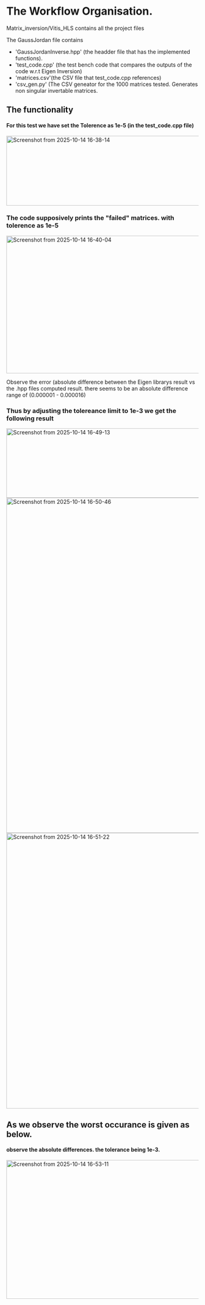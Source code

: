 # The Workflow Organisation.

Matrix_inversion/Vitis_HLS contains all the project files

The GaussJordan file contains

 - 'GaussJordanInverse.hpp' (the headder file that has the implemented functions).
 - 'test_code.cpp' (the test bench code that compares the outputs of the code w.r.t Eigen Inversion) 
 - 'matrices.csv'(the CSV file that test_code.cpp references)
 - 'csv_gen.py' (The CSV geneator for the 1000 matrices tested. Generates non singular invertable matrices.

## The functionality

#### For this test we have set the Tolerence as 1e-5 (in the test_code.cpp file)

 <img width="640" height="183" alt="Screenshot from 2025-10-14 16-38-14" src="https://github.com/user-attachments/assets/3d41e0ac-8454-4b44-a2fd-496afe537f91" />

### The code supposively prints the "failed" matrices. with tolerence as 1e-5

<img width="635" height="361" alt="Screenshot from 2025-10-14 16-40-04" src="https://github.com/user-attachments/assets/982db8db-6170-4207-aff2-31a1531954b8" />

Observe the error (absolute difference between the Eigen librarys result vs the .hpp files computed result. there seems to be an absolute difference range of  (0.000001 - 0.000016)


### Thus by adjusting the tolereance limit to 1e-3 we get the following result

<img width="636" height="182" alt="Screenshot from 2025-10-14 16-49-13" src="https://github.com/user-attachments/assets/9a12671c-55ef-4432-9f4e-fe176b5d368a" />


<img width="636" height="879" alt="Screenshot from 2025-10-14 16-50-46" src="https://github.com/user-attachments/assets/f09a5abf-b9b6-4604-9b41-d0cae312c2a4" />


<img width="637" height="723" alt="Screenshot from 2025-10-14 16-51-22" src="https://github.com/user-attachments/assets/99ff014c-5131-4ae5-a505-22e60fc8a775" />

## As we observe the worst occurance is given as below.
#### observe the absolute differences. the tolerance being 1e-3.

<img width="637" height="364" alt="Screenshot from 2025-10-14 16-53-11" src="https://github.com/user-attachments/assets/9cd88fe5-7252-4c0b-8407-30c20687f344" />
